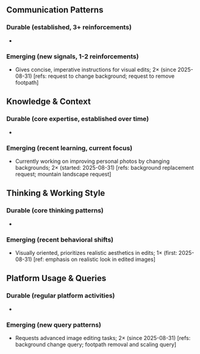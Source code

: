 ## Communication Patterns
### Durable (established, 3+ reinforcements)
- 

### Emerging (new signals, 1-2 reinforcements)
- Gives concise, imperative instructions for visual edits; 2× (since 2025-08-31) [refs: request to change background; request to remove footpath]

## Knowledge & Context
### Durable (core expertise, established over time)
-

### Emerging (recent learning, current focus)
- Currently working on improving personal photos by changing backgrounds; 2× (started: 2025-08-31) [refs: background replacement request; mountain landscape request]

## Thinking & Working Style
### Durable (core thinking patterns)
-

### Emerging (recent behavioral shifts)
- Visually oriented, prioritizes realistic aesthetics in edits; 1× (first: 2025-08-31) [ref: emphasis on realistic look in edited images]

## Platform Usage & Queries
### Durable (regular platform activities)
-

### Emerging (new query patterns)
- Requests advanced image editing tasks; 2× (since 2025-08-31) [refs: background change query; footpath removal and scaling query]